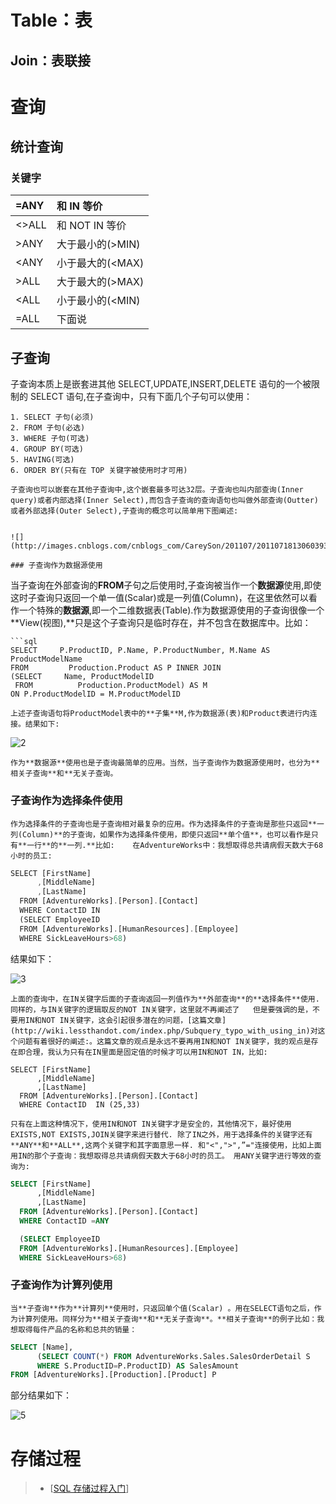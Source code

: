 # Table：表

## Join：表联接

# 查询

## 统计查询

### 关键字

| =ANY  | 和 IN 等价       |
| :---- | :--------------- |
| <>ALL | 和 NOT IN 等价   |
| >ANY  | 大于最小的(>MIN) |
| <ANY  | 小于最大的(<MAX) |
| >ALL  | 大于最大的(>MAX) |
| <ALL  | 小于最小的(<MIN) |
| =ALL  | 下面说           |

## 子查询

子查询本质上是嵌套进其他 SELECT,UPDATE,INSERT,DELETE 语句的一个被限制的 SELECT 语句,在子查询中，只有下面几个子句可以使用：

```
1. SELECT 子句(必须)
2. FROM 子句(必选)
3. WHERE 子句(可选)
4. GROUP BY(可选)
5. HAVING(可选)
6. ORDER BY(只有在 TOP 关键字被使用时才可用)

子查询也可以嵌套在其他子查询中,这个嵌套最多可达32层。子查询也叫内部查询(Inner query)或者内部选择(Inner Select),而包含子查询的查询语句也叫做外部查询(Outter)或者外部选择(Outer Select),子查询的概念可以简单用下图阐述:


![](http://images.cnblogs.com/cnblogs_com/CareySon/201107/201107181306039322.png)

### 子查询作为数据源使用
```

当子查询在外部查询的**FROM**子句之后使用时,子查询被当作一个**数据源**使用,即使这时子查询只返回一个单一值(Scalar)或是一列值(Column)，在这里依然可以看作一个特殊的**数据源**,即一个二维数据表(Table).作为数据源使用的子查询很像一个**View(视图),**只是这个子查询只是临时存在，并不包含在数据库中。比如：

````
```sql
SELECT     P.ProductID, P.Name, P.ProductNumber, M.Name AS ProductModelName
FROM         Production.Product AS P INNER JOIN
(SELECT     Name, ProductModelID
 FROM          Production.ProductModel) AS M
ON P.ProductModelID = M.ProductModelID
````

```
上述子查询语句将ProductModel表中的**子集**M,作为数据源(表)和Product表进行内连接。结果如下:
```

![2](http://images.cnblogs.com/cnblogs_com/CareySon/201107/201107181306074258.png)

```
作为**数据源**使用也是子查询最简单的应用。当然，当子查询作为数据源使用时，也分为**相关子查询**和**无关子查询。
```

### 子查询作为选择条件使用

```
作为选择条件的子查询也是子查询相对最复杂的应用。作为选择条件的子查询是那些只返回**一列(Column)**的子查询，如果作为选择条件使用，即使只返回**单个值**，也可以看作是只有**一行**的**一列.**比如:    在AdventureWorks中：我想取得总共请病假天数大于68小时的员工:
```

```javascript
SELECT [FirstName]
      ,[MiddleName]
      ,[LastName]
  FROM [AdventureWorks].[Person].[Contact]
  WHERE ContactID IN
  (SELECT EmployeeID
  FROM [AdventureWorks].[HumanResources].[Employee]
  WHERE SickLeaveHours>68)
```

结果如下：

![3](http://images.cnblogs.com/cnblogs_com/CareySon/201107/201107181306101910.png)

```
上面的查询中，在IN关键字后面的子查询返回一列值作为**外部查询**的**选择条件**使用.同样的，与IN关键字的逻辑取反的NOT IN关键字，这里就不再阐述了   但是要强调的是，不要用IN和NOT IN关键字，这会引起很多潜在的问题，[这篇文章](http://wiki.lessthandot.com/index.php/Subquery_typo_with_using_in)对这个问题有着很好的阐述:。这篇文章的观点是永远不要再用IN和NOT IN关键字，我的观点是存在即合理，我认为只有在IN里面是固定值的时候才可以用IN和NOT IN，比如:
```

```
SELECT [FirstName]
      ,[MiddleName]
      ,[LastName]
  FROM [AdventureWorks].[Person].[Contact]
  WHERE ContactID  IN (25,33)
```

```
只有在上面这种情况下，使用IN和NOT IN关键字才是安全的，其他情况下，最好使用EXISTS,NOT EXISTS,JOIN关键字来进行替代. 除了IN之外，用于选择条件的关键字还有**ANY**和**ALL**,这两个关键字和其字面意思一样. 和"<",">",”="连接使用，比如上面用IN的那个子查询：我想取得总共请病假天数大于68小时的员工。 用ANY关键字进行等效的查询为:
```

```sql
SELECT [FirstName]
      ,[MiddleName]
      ,[LastName]
  FROM [AdventureWorks].[Person].[Contact]
  WHERE ContactID =ANY

  (SELECT EmployeeID
  FROM [AdventureWorks].[HumanResources].[Employee]
  WHERE SickLeaveHours>68)
```

### 子查询作为计算列使用

```
当**子查询**作为**计算列**使用时，只返回单个值(Scalar) 。用在SELECT语句之后，作为计算列使用。同样分为**相关子查询**和**无关子查询**。**相关子查询**的例子比如：我想取得每件产品的名称和总共的销量：
```

```sql
SELECT [Name],
      (SELECT COUNT(*) FROM AdventureWorks.Sales.SalesOrderDetail S
      WHERE S.ProductID=P.ProductID) AS SalesAmount
FROM [AdventureWorks].[Production].[Product] P
```

部分结果如下：

![5](http://images.cnblogs.com/cnblogs_com/CareySon/201107/201107181306165951.png)

# 存储过程

> - [[SQL 存储过程入门](http://www.cnblogs.com/lideng/archive/2013/04/11/3013966.html)]
